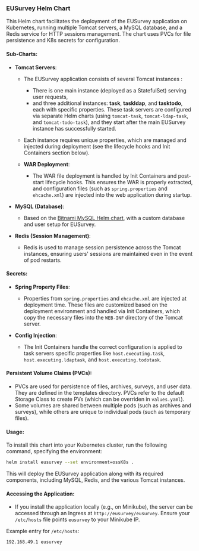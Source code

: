 

### EUSurvey Helm Chart

This Helm chart facilitates the deployment of the EUSurvey application on Kubernetes, running multiple Tomcat servers, a MySQL database, and a Redis service for HTTP sessions management. The chart uses PVCs for file persistence and K8s secrets for configuration.

#### Sub-Charts:

- **Tomcat Servers**:
  - The EUSurvey application consists of several Tomcat instances : 
     - There is one main instance (deployed as a StatefulSet) serving user requests, 
     - and three additional instances: **task**, **taskldap**, and **tasktodo**, each with specific properties. These task servers are configured via separate Helm charts (using `tomcat-task`, `tomcat-ldap-task`, and `tomcat-todo-task`), and they start after the main EUSurvey instance has successfully started.
   - Each instance requires unique properties, which are managed and injected during deployment (see the lifecycle hooks and Init Containers section below).

  - **WAR Deployment**:
    - The WAR file deployment is handled by Init Containers and post-start lifecycle hooks. This ensures the WAR is properly extracted, and configuration files (such as `spring.properties` and `ehcache.xml`) are injected into the web application during startup.
  
- **MySQL (Database)**:
  - Based on the [Bitnami MySQL Helm chart](https://github.com/bitnami/charts/tree/master/bitnami/mysql), with a custom database and user setup for EUSurvey.

- **Redis (Session Management)**:
  - Redis is used to manage session persistence across the Tomcat instances, ensuring users' sessions are maintained even in the event of pod restarts.

#### Secrets:
- **Spring Property Files**:
  - Properties from `spring.properties` and `ehcache.xml` are injected at deployment time. These files are customized based on the deployment environment and handled via Init Containers, which copy the necessary files into the `WEB-INF` directory of the Tomcat server.
  
- **Config Injection**:
  - The Init Containers handle the correct configuration is applied to task servers specific properties like `host.executing.task`, `host.executing.ldaptask`, and `host.executing.todotask`.

#### Persistent Volume Claims (PVCs):
- PVCs are used for persistence of files, archives, surveys, and user data. They are defined in the templates directory. PVCs refer to the default Storage Class to create PVs (which can be overriden in `values.yaml`).
- Some volumes are shared between multiple pods (such as archives and surveys), while others are unique to individual pods (such as temporary files). 


#### Usage:

To install this chart into your Kubernetes cluster, run the following command, specifying the environment:

```bash
helm install eusurvey --set environment=ossK8s .
```

This will deploy the EUSurvey application along with its required components, including MySQL, Redis, and the various Tomcat instances.

#### Accessing the Application:
- If you install the application locally (e.g., on Minikube), the server can be accessed through an Ingress at `http://eusurvey/eusurvey`. Ensure your `/etc/hosts` file points `eusurvey` to your Minikube IP.

Example entry for `/etc/hosts`:
```
192.168.49.1 eusurvey
```

